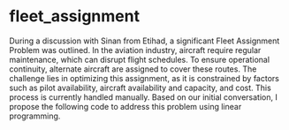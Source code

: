 # fleet_assignment

During a discussion with Sinan from Etihad, a significant Fleet Assignment Problem was outlined. In the aviation industry, aircraft require regular maintenance, which can disrupt flight schedules. To ensure operational continuity, alternate aircraft are assigned to cover these routes. The challenge lies in optimizing this assignment, as it is constrained by factors such as pilot availability, aircraft availability and capacity, and cost. This process is currently handled manually. Based on our initial conversation, I propose the following code to address this problem using linear programming.
